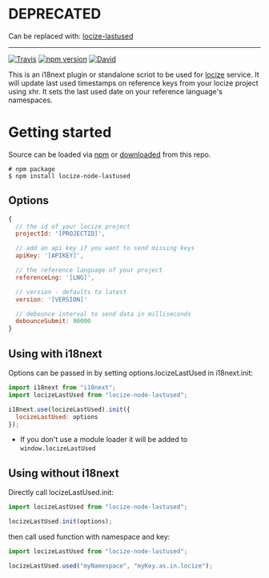 # DEPRECATED

Can be replaced with: [locize-lastused](https://github.com/locize/locize-lastused)

---


[![Travis](https://img.shields.io/travis/locize/locize-node-lastused/master.svg?style=flat-square)](https://travis-ci.org/locize/locize-node-lastused)
[![npm version](https://img.shields.io/npm/v/locize-node-lastused.svg?style=flat-square)](https://www.npmjs.com/package/locize-node-lastused)
[![David](https://img.shields.io/david/locize/locize-node-lastused.svg?style=flat-square)](https://david-dm.org/locize/locize-node-lastused)

This is an i18next plugin or standalone scriot to be used for [locize](http://locize.com) service. It will update last used timestamps on reference keys from your locize project using xhr. It sets the last used date on your reference language's namespaces.

# Getting started

Source can be loaded via [npm](https://www.npmjs.com/package/locize-node-lastused) or [downloaded](https://cdn.rawgit.com/locize/locize-node-lastused/master/locize-node-lastusedd.min.js) from this repo.

```
# npm package
$ npm install locize-node-lastused
```

## Options

```js
{
  // the id of your locize project
  projectId: '[PROJECTID]',

  // add an api key if you want to send missing keys
  apiKey: '[APIKEY]',

  // the reference language of your project
  referenceLng: '[LNG]',

  // version - defaults to latest
  version: '[VERSION]'

  // debounce interval to send data in milliseconds
  debounceSubmit: 90000
}
```

## Using with i18next

Options can be passed in by setting options.locizeLastUsed in i18next.init:

```js
import i18next from "i18next";
import locizeLastUsed from "locize-node-lastused";

i18next.use(locizeLastUsed).init({
  locizeLastUsed: options
});
```

- If you don't use a module loader it will be added to `window.locizeLastUsed`

## Using without i18next

Directly call locizeLastUsed.init:

```js
import locizeLastUsed from "locize-node-lastused";

locizeLastUsed.init(options);
```

then call used function with namespace and key:

```js
import locizeLastUsed from "locize-node-lastused";

locizeLastUsed.used("myNamespace", "myKey.as.in.locize");
```

